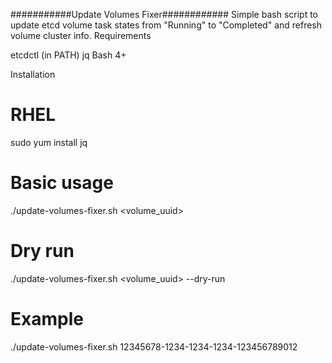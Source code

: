 ###########Update Volumes Fixer############
Simple bash script to update etcd volume task states from "Running" to "Completed" and refresh volume cluster info.
Requirements

etcdctl (in PATH)
jq
Bash 4+

Installation

# RHEL
sudo yum install jq

# Basic usage
./update-volumes-fixer.sh <volume_uuid>

# Dry run
./update-volumes-fixer.sh <volume_uuid> --dry-run

# Example
./update-volumes-fixer.sh 12345678-1234-1234-1234-123456789012
